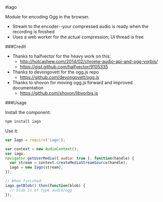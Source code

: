 #iago

Module for encoding Ogg in the browser. 

- Stream to the encoder--your compressed audio is ready when the recording is finished
- Uses a web worker for the actual compression; UI thread is free

###Credit

- Thanks to halfvector for the heavy work on this:
  - http://hotcashew.com/2014/02/chrome-audio-api-and-ogg-vorbis/
  - https://gist.github.com/halfvector/9105335
- Thanks to devongovett for the ogg.js repo
  - https://github.com/devongovett/ogg.js
- Thanks to shovon for moving ogg.js forward and improved documentation
  - https://github.com/shovon/libvorbis.js

###Usage

Install the component:
```bash
npm install iago
```

Use it:
```javascript
var Iago = require('iago');

var context = new AudioContext();
var iago;
navigator.getUserMedia({ audio: true }, function(handle) {
  var stream = context.createMediaStreamSource(handle);
  iago = new Iago(stream);
});

// When finished:
iago.getBlob().then(function(blob) {
  // blob is of type audio/ogg
});
```
